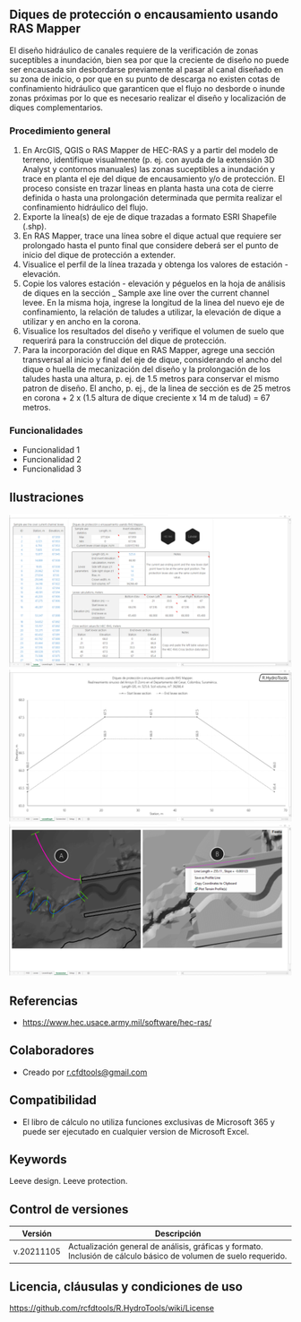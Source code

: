 ## Diques de protección o encausamiento usando RAS Mapper

El diseño hidráulico de canales requiere de la verificación de zonas suceptibles a inundación, bien sea por que la creciente de diseño no puede ser encausada sin desbordarse previamente al pasar al canal diseñado en su zona de inicio, o por que en su punto de descarga no existen cotas de confinamiento hidráulico que garanticen que el flujo no desborde o inunde zonas próximas por lo que es necesario realizar el diseño y localización de diques complementarios.


### Procedimiento general
1. En ArcGIS, QGIS o RAS Mapper de HEC-RAS y a partir del modelo de terreno, identifique visualmente (p. ej. con ayuda de la extensión 3D Analyst y contornos manuales) las zonas suceptibles a inundación y trace en planta el eje del dique de encausamiento y/o de protección. El proceso consiste en trazar lineas en planta hasta una cota de cierre definida o hasta una prolongación determinada que permita realizar el confinamiento hidráulico del flujo.
2. Exporte la línea(s) de eje de dique trazadas a formato ESRI Shapefile (.shp).
3. En RAS Mapper, trace una línea sobre el dique actual que requiere ser prolongado hasta el punto final que considere deberá ser el punto de inicio del dique de protección a extender.
4. Visualice el perfil de la línea trazada y obtenga los valores de estación - elevación.
5. Copie los valores estación - elevación y péguelos en la hoja de análisis de diques en la sección _ Sample axe line over the current channel levee. En la misma hoja, ingrese la longitud de la linea del nuevo eje de confinamiento, la relación de taludes a utilizar, la elevación de dique a utilizar y en ancho en la corona.
6. Visualice los resultados del diseño y verifique el volumen de suelo que requerirá para la construcción del dique de protección.
7. Para la incorporación del dique en RAS Mapper, agrege una sección transversal al inicio y final del eje de dique, considerando el ancho del dique o huella de mecanización del diseño y la prolongación de los taludes hasta una altura, p. ej. de 1.5 metros para conservar el mismo patron de diseño. El ancho, p. ej., de la linea de sección es de 25 metros en corona + 2 x (1.5 altura de dique creciente x 14 m de talud)  = 67 metros.


### Funcionalidades

* Funcionalidad 1
* Funcionalidad 2
* Funcionalidad 3


## Ilustraciones

![R.HydroTools.DisenoDique.Screenshot1](https://github.com/rcfdtools/R.HydroTools/blob/main/DisenoDique/Screenshot/Screenshot1.png)
![R.HydroTools.DisenoDique.Screenshot2](https://github.com/rcfdtools/R.HydroTools/blob/main/DisenoDique/Screenshot/Screenshot2.png)
![R.HydroTools.DisenoDique.Screenshot3](https://github.com/rcfdtools/R.HydroTools/blob/main/DisenoDique/Screenshot/Screenshot3.png)


## Referencias

* https://www.hec.usace.army.mil/software/hec-ras/


## Colaboradores

* Creado por r.cfdtools@gmail.com


## Compatibilidad

* El libro de cálculo no utiliza funciones exclusivas de Microsoft 365 y puede ser ejecutado en cualquier version de Microsoft Excel.


## Keywords
Leeve design. Leeve protection.


## Control de versiones

Versión | Descripción
--- | ---
| v.20211105 | Actualización general de análisis, gráficas y formato. Inclusión de cálculo básico de volumen de suelo requerido.


## Licencia, cláusulas y condiciones de uso
https://github.com/rcfdtools/R.HydroTools/wiki/License

